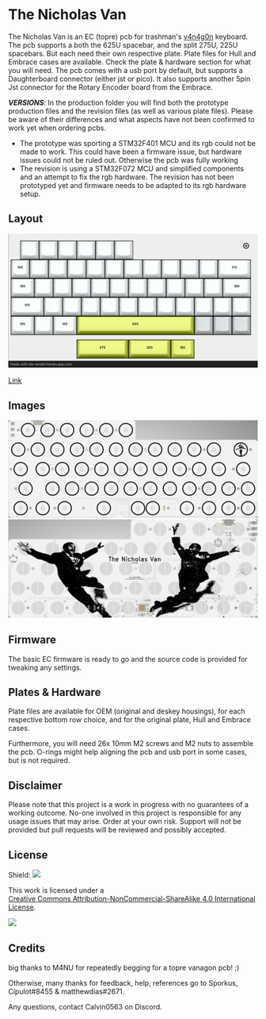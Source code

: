 ﻿# The Nicholas Van
 
The Nicholas Van is an EC (topre) pcb for trashman's [v4n4g0n](https://trashman.wiki/keyboards/v4n4g0n) keyboard. The pcb supports a both the 625U spacebar, and the split 275U, 225U spacebars. But each need their own respective plate. 
Plate files for Hull and Embrace cases are available. Check the plate & hardware section for what you will need. 
The pcb comes with a usb port by default, but supports a Daughterboard connector (either jst or pico). It also supports another 5pin Jst connector for the Rotary Encoder board from the Embrace.

***VERSIONS***:
In the production folder you will find both the prototype production files and the revision files (as well as various plate files). Please be aware of their differences and what aspects have not been confirmed to work yet when ordering pcbs.
- The prototype was sporting a STM32F401 MCU and its rgb could not be made to work. This could have been a firmware issue, but hardware issues could not be ruled out. Otherwise the pcb was fully working
- The revision is using a STM32F072 MCU and simplified components and an attempt to fix the rgb hardware. The revision has not been prototyped yet and firmware needs to be adapted to its rgb hardware setup.

## Layout

![](https://github.com/calvin-mcd/the-nicholas-van/blob/main/Images/KLE.png)

[Link](http://www.keyboard-layout-editor.com/#/gists/a55206434a137895f2c476b4f5ef8018)

## Images

![](https://github.com/calvin-mcd/the-nicholas-van/blob/main/Images/top.png)  
![](https://github.com/calvin-mcd/the-nicholas-van/blob/main/Images/bottom.png)  

## Firmware

The basic EC firmware is ready to go and the source code is provided for tweaking any settings.

## Plates & Hardware

Plate files are available for OEM (original and deskey housings), for each respective bottom row choice, and for the original plate, Hull and Embrace cases.

Furthermore, you will need 26x 10mm M2 screws and M2 nuts to assemble the pcb. O-rings might help aligning the pcb and usb port in some cases, but is not required.

## Disclaimer

Please note that this project is a work in progress with no guarantees of a working outcome. No-one involved in this project is responsible for any usage issues that may arise. Order at your own risk. Support will not be provided but pull requests will be reviewed and possibly accepted.

## License

Shield: [![](https://img.shields.io/badge/License-CC%20BY--NC--SA%204.0-lightgrey.svg)](http://creativecommons.org/licenses/by-nc-sa/4.0/)

This work is licensed under a  
[Creative Commons Attribution-NonCommercial-ShareAlike 4.0 International License](http://creativecommons.org/licenses/by-nc-sa/4.0/).

[![](https://licensebuttons.net/l/by-nc-sa/4.0/88x31.png)](http://creativecommons.org/licenses/by-nc-sa/4.0/)

## Credits

big thanks to M4NU for repeatedly begging for a topre vanagon pcb! ;)

Otherwise, many thanks for feedback, help, references go to Sporkus, Cipulot\#8455 & matthewdias\#2671.

Any questions, contact Calvin0563 on Discord. 